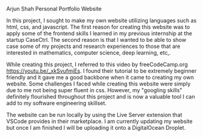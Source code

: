 Arjun Shah Personal Portfolio Website

In this project, I sought to make my own website utilizing languages such as html, css, and javascript.
The first reason for creating this website was to apply some of the frontend skills I learned in my previous
internship at the startup CaseCtrl. The second reason is that I wanted to be able to show case some of my
projects and research experiences to those that are interested in mathematics, computer science, deep learning, etc,.

While creating this project, I referred to this video by freeCodeCamp.org https://youtu.be/_xkSvufmjEs. I found their tutorial to be extremely beginner friendly and it gave me a good backbone when it came to creating my own website. Some challenges I faced while creating this website were simply due to me not being super fluent in css. However, my "googling skills" definitely flourished throughout this project and is now a valuable tool I can add to my software engineering skillset.

The website can be run locally by using the Live Server extension that VSCode provides in their marketplace. I am currently updating my website but once I am finished I will be uploading it onto a DigitalOcean Droplet.
